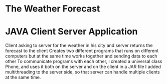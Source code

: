 # The Weather Forecast
# JAVA Client Server Application

Client asking to server for the weather in his city and server returns the forecast to the client
Creates two different programs that runs on different computers but at the same time works together and sending data to each other
To communicate programs with each other, i created a universal class Phone, and uses it both on the server and on the client in a JAR file
I added multithreading to the server side, so that server can handle multiple clients at the same time.
